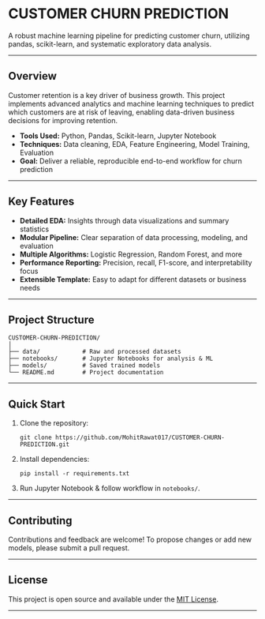 # CUSTOMER CHURN PREDICTION

A robust machine learning pipeline for predicting customer churn, utilizing pandas, scikit-learn, and systematic exploratory data analysis.

---

## Overview

Customer retention is a key driver of business growth. This project implements advanced analytics and machine learning techniques to predict which customers are at risk of leaving, enabling data-driven business decisions for improving retention.

- **Tools Used:** Python, Pandas, Scikit-learn, Jupyter Notebook
- **Techniques:** Data cleaning, EDA, Feature Engineering, Model Training, Evaluation
- **Goal:** Deliver a reliable, reproducible end-to-end workflow for churn prediction

---

## Key Features

- **Detailed EDA:** Insights through data visualizations and summary statistics
- **Modular Pipeline:** Clear separation of data processing, modeling, and evaluation
- **Multiple Algorithms:** Logistic Regression, Random Forest, and more
- **Performance Reporting:** Precision, recall, F1-score, and interpretability focus
- **Extensible Template:** Easy to adapt for different datasets or business needs

---

## Project Structure

```
CUSTOMER-CHURN-PREDICTION/
│
├── data/            # Raw and processed datasets
├── notebooks/       # Jupyter Notebooks for analysis & ML
├── models/          # Saved trained models
└── README.md        # Project documentation
```

---

## Quick Start

1. Clone the repository:
   ```
   git clone https://github.com/MohitRawat017/CUSTOMER-CHURN-PREDICTION.git
   ```
2. Install dependencies:
   ```
   pip install -r requirements.txt
   ```
3. Run Jupyter Notebook & follow workflow in `notebooks/`.

---



## Contributing

Contributions and feedback are welcome! To propose changes or add new models, please submit a pull request.

---

## License

This project is open source and available under the [MIT License](LICENSE).

---
